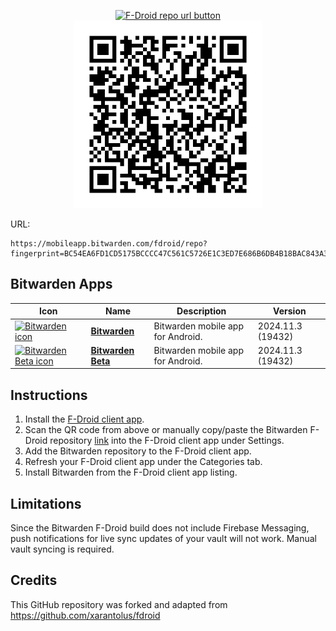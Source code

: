 <p align="center">
    <a href="https://mobileapp.bitwarden.com/fdroid/repo?fingerprint=BC54EA6FD1CD5175BCCCC47C561C5726E1C3ED7E686B6DB4B18BAC843A3EFE6C">
        <img src="fdroid/btn.png" alt="F-Droid repo url button" width="323" height="125"/>
    </a>
    <br>
    <a href="https://mobileapp.bitwarden.com/fdroid/repo?fingerprint=BC54EA6FD1CD5175BCCCC47C561C5726E1C3ED7E686B6DB4B18BAC843A3EFE6C">
        <img src="fdroid/repo/index.png?raw=true" alt="F-Droid repo QR code" width="300" height="300"/>
    </a>
</p>

URL:
```
https://mobileapp.bitwarden.com/fdroid/repo?fingerprint=BC54EA6FD1CD5175BCCCC47C561C5726E1C3ED7E686B6DB4B18BAC843A3EFE6C
```

## Bitwarden Apps

<!-- This table is auto-generated. Do not edit -->
| Icon | Name | Description | Version |
| --- | --- | --- | --- |
| <a href="https://github.com/bitwarden/android"><img src="fdroid/repo/com.x8bit.bitwarden/en-US/icon.png" alt="Bitwarden icon" width="36px" height="36px"></a> | [**Bitwarden**](https://github.com/bitwarden/android) | Bitwarden mobile app for Android. | 2024.11.3 (19432) |
| <a href="https://github.com/bitwarden/android"><img src="fdroid/repo/com.x8bit.bitwarden.beta/en-US/icon.png" alt="Bitwarden Beta icon" width="36px" height="36px"></a> | [**Bitwarden Beta**](https://github.com/bitwarden/android) | Bitwarden mobile app for Android. | 2024.11.3 (19432) |
<!-- end apps table -->

## Instructions

1. Install the [F-Droid client app](https://f-droid.org/).
2. Scan the QR code from above or manually copy/paste the Bitwarden F-Droid repository [link](https://mobileapp.bitwarden.com/fdroid/repo?fingerprint=BC54EA6FD1CD5175BCCCC47C561C5726E1C3ED7E686B6DB4B18BAC843A3EFE6C) into the F-Droid client app under Settings.
3. Add the Bitwarden repository to the F-Droid client app.
4. Refresh your F-Droid client app under the Categories tab.
5. Install Bitwarden from the F-Droid client app listing.

## Limitations

Since the Bitwarden F-Droid build does not include Firebase Messaging, push notifications for live sync updates of your vault will not work. Manual vault syncing is required.

## Credits

This GitHub repository was forked and adapted from https://github.com/xarantolus/fdroid

